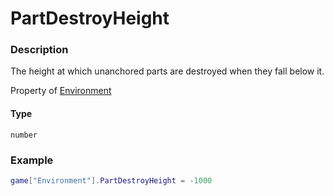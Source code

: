 # PartDestroyHeight
### Description
The height at which unanchored parts are destroyed when they fall below it.

Property of [Environment](/classes/Environment/)

#### Type
`number`

### Example
```lua
game["Environment"].PartDestroyHeight = -1000
```
